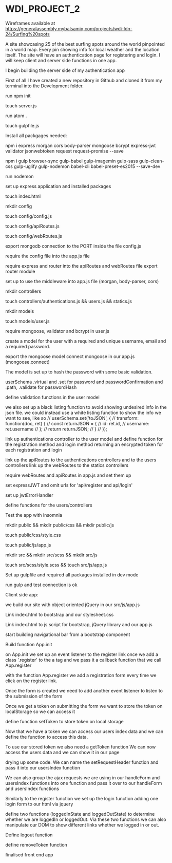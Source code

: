 # WDI_PROJECT_2

Wireframes available at https://generalassembly.mybalsamiq.com/projects/wdi-ldn-24/Surfing%20spots

A site showcasing 25 of the best surfing spots around the world pinpointed in a world map. Every pin showing info for local weather and the location itself. The site will have an authentication page for registering and login.
I will keep client and server side functions in one app.

I begin building the server side of my authentication app

First of all I have created a new repository in Github and cloned it from my terminal into the Development folder.

run npm init

touch server.js

run atom .

touch gulpfile.js

Install all packgages needed:

npm i express morgan cors body-parser mongoose bcrypt express-jwt validator jsonwebtoken request request-promise --save

npm i gulp browser-sync gulp-babel gulp-imagemin gulp-sass gulp-clean-css gulp-uglify gulp-nodemon babel-cli babel-preset-es2015 --save-dev

run nodemon

set up express application
and installed packages

touch index.html

mkdir config

touch config/config.js

touch config/apiRoutes.js

touch config/webRoutes.js

export mongodb connection to the PORT inside the file config.js

require the config file into the app.js file

require express and router into the apiRoutes and webRoutes file export router module

set up to use the middleware into app.js file (morgan, body-parser, cors)

mkdir controllers

touch controllers/authentications.js && users.js && statics.js

mkdir models

touch models/user.js

require mongoose, validator and bcrypt in user.js

create a model for the user with a required and unique username, email and a required password.

export the mongoose model
connect mongoose in our app.js (mongoose.connect)

The model is set up to hash the password with some basic validation.

userSchema .virtual and .set for password and passwordConfirmation and .path, .validate for passwordHash

define validation functions in the user model

we also set up a black listing function to avoid showing undesired info in the json file. we could instead use a white listing function to show the info we want to see, like so // userSchema.set('toJSON', { // transform: function(doc, ret) { // const returnJSON = { // id: ret.id, // username: ret.username // }; // return returnJSON; // } // });

link up authentications controller to the user model and define function for the registration method and login method returning an encrypted token for each registration and login

link up the apiRoutes to the authentications controllers and to the users controllers
link up the webRoutes to the statics controllers

require webRoutes and apiRoutes in app.js and set them up

set expressJWT and omit urls for 'api/register and api/login'

set up jwtErrorHandler

define functions for the users/controllers

Test the app with insomnia

mkdir public && mkdir public/css && mkdir public/js

touch public/css/style.css

touch public/js/app.js

mkdir src && mkdir src/scss && mkdir src/js

touch src/scss/style.scss && touch src/js/app.js

Set up gulpfile and required all packages installed in dev mode

run gulp and test connection is ok

Client side app:

we build our site with object oriented jQuery in our src/js/app.js

Link index.html to bootstrap and our stylesheet.css

Link index.html to js script for bootstrap, jQuery library and our app.js

start building navigational bar from a bootstrap component

Build function App.init

on App.init we set up an event listener to the register link once we add a class '.register' to the a tag and we pass it a callback function that we call App.register

with the function App.register we add a registration form every time we click on the register link.

Once the form is created we need to add another event listener to listen to the submission of the form

Once we get a token on submitting the form we want to store the token on localStorage so we can access it

define function setToken to store token on local storage

Now that we have a token we can access our users index data and we can define the function to access this data.

To use our stored token we also need a getToken function
We can now access the users data and we can show it in our page

drying up some code.
We can name the setRequestHeader function and pass it into our usersIndex function

We can also group the ajax requests we are using in our handleForm and usersIndex functions into one function and pass it over to our handleForm and usersIndex functions

Similarly to the register function we set up the login function adding one login form to our html via jquery

define two functions (loggedInState and loggedOutState) to determine whether we are loggedIn or loggedOut.
Via these two functions we can also manipulate our DOM to show different links whether we logged in or out.

Define logout function

define removeToken function

finalised front end app
